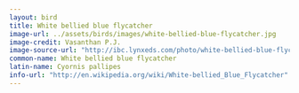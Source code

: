 ```yaml
---
layout: bird
title: White bellied blue flycatcher
image-url: ../assets/birds/images/white-bellied-blue-flycatcher.jpg
image-credit: Vasanthan P.J.
image-source-url: "http://ibc.lynxeds.com/photo/white-bellied-blue-flycatcher-cyornis-pallipes/male-white-bellied-blue-flycatcher"
common-name: White bellied blue flycatcher
latin-name: Cyornis pallipes 
info-url: "http://en.wikipedia.org/wiki/White-bellied_Blue_Flycatcher"
---
```

